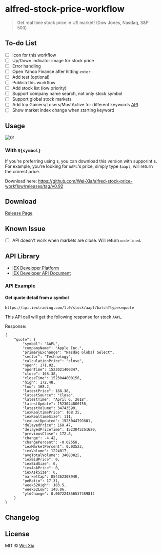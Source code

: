 # alfred-stock-price-workflow
> Get real time stock price in US market! (Dow Jones, Nasdaq, S&P 500)

## To-do List
- [ ] Icon for this workflow
- [ ] Up/Down indicator image for stock price
- [ ] Error handling
- [ ] Open Yahoo Finance after hitting `enter`
- [ ] Add test (optional)
- [ ] Publish this workflow
- [ ] Add stock list (low priority)
- [ ] Support company name search, not only stock symbol
- [ ] Support global stock markets
- [ ] Add top Gainers/Losers/MostActive for different keywords [API](https://iextrading.com/developer/docs/#list)
- [ ] Show market index change when starting keyword

## Usage
![01](/media/usage.gif)


### With `${symbol}`
If you're preferring using `$`, you can download this version with supporint `$`.
For example, you're looking for `AAPL`'s price, simply type `$aapl`, will return the correct price.

Download here: https://github.com/Wei-Xia/alfred-stock-price-workflow/releases/tag/v0.92

## Download
[Release Page](https://github.com/Wei-Xia/alfred-stock-price-workflow/releases)

## Known Issue
- [ ] API doesn't work when markets are close. Will return `undefined`.

## API Library
* [IEX Developer Platform](https://iextrading.com/developer/)
* [IEX Developer API Document](https://iextrading.com/developer/docs/)

### API Example

#### Get quote detail from a symbol
```
https://api.iextrading.com/1.0/stock/aapl/batch?types=quote
```

This API call will get the following response for stock `AAPL`.

Response:
```
{
    "quote": {
        "symbol": "AAPL",
        "companyName": "Apple Inc.",
        "primaryExchange": "Nasdaq Global Select",
        "sector": "Technology",
        "calculationPrice": "close",
        "open": 171.02,
        "openTime": 1523021400347,
        "close": 168.38,
        "closeTime": 1523044800156,
        "high": 172.48,
        "low": 168.2,
        "latestPrice": 168.38,
        "latestSource": "Close",
        "latestTime": "April 6, 2018",
        "latestUpdate": 1523044800156,
        "latestVolume": 34743599,
        "iexRealtimePrice": 168.35,
        "iexRealtimeSize": 111,
        "iexLastUpdated": 1523044799801,
        "delayedPrice": 168.47,
        "delayedPriceTime": 1523045261620,
        "previousClose": 172.8,
        "change": -4.42,
        "changePercent": -0.02558,
        "iexMarketPercent": 0.03523,
        "iexVolume": 1224017,
        "avgTotalVolume": 34083025,
        "iexBidPrice": 0,
        "iexBidSize": 0,
        "iexAskPrice": 0,
        "iexAskSize": 0,
        "marketCap": 854362308940,
        "peRatio": 17.31,
        "week52High": 183.5,
        "week52Low": 140.06,
        "ytdChange": 0.007224856537489812
    }
}
```

## Changelog

## License
MIT © [Wei Xia](http://weixia.info/)

